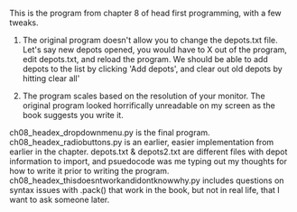 This is the program from chapter 8 of head first programming, with a few tweaks. 

1. The original program doesn't allow you to change the depots.txt file. Let's say new depots opened, you would have to X out of the program, edit depots.txt, and reload the program. We should be able to add depots to the list by clicking 'Add depots', and clear out old depots by hitting clear all'

2. The program scales based on the resolution of your monitor. The original program looked horrifically unreadable on my screen as the book suggests you write it. 

ch08_headex_dropdownmenu.py is the final program. ch08_headex_radiobuttons.py is an earlier, easier implementation from earlier in the chapter. depots.txt & depots2.txt are different files with depot information to import, and psuedocode was me typing out my thoughts for how to write it prior to writing the program. ch08_headex_thisdoesntworkandidontknowwhy.py includes questions on syntax issues with .pack() that work in the book, but not in real life, that I want to ask someone later. 

